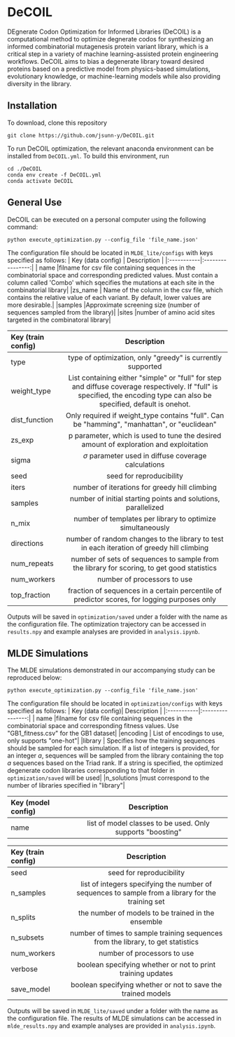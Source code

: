 # DeCOIL
DEgnerate Codon Optimization for Informed Libraries (DeCOIL) is a computational method to optimize degnerate codos for synthesizing an informed combinatorial mutagenesis protein variant library, which is a critical step in a variety of machine learning-assisted protein engineering workflows. DeCOIL aims to bias a degenerate library toward desired proteins based on a predictive model from physics-based simulations, evolutionary knowledge, or machine-learning models while also providing diversity in the library.

## Installation
To download, clone this repository
```
git clone https://github.com/jsunn-y/DeCOIL.git
```
To run DeCOIL optimization, the relevant anaconda environment can be installed from `DeCOIL.yml`. To build this environment, run
```
cd ./DeCOIL
conda env create -f DeCOIL.yml
conda activate DeCOIL
```

## General Use
DeCOIL can be executed on a personal computer using the following command:
```
python execute_optimization.py --config_file 'file_name.json'
```
The configuration file should be located in `MLDE_lite/configs` with keys specified as follows:
| Key (data config) | Description |
|:-----------|:----------------:|
| name |filname for csv file containing sequences in the combinatorial space and corresponding predicted values. Must contain a column called 'Combo' which sqecifies the mutations at each site in the combinatorial library| 
|zs_name | Name of the column in the csv file, which contains the relative value of each variant. By default, lower values are more desirable.| 
|samples |Approximate screening size (number of sequences sampled from the library)| 
|sites |number of amino acid sites targeted in the combinatoral library|


| Key (train config)| Description |
|:-----------|:----------------:|
| type |type of optimization, only "greedy" is currently supported| 
|weight_type | List containing either "simple" or "full" for step and diffuse coverage respectively. If "full" is specified, the encoding type can also be specified, default is onehot.| 
|dist_function |Only required if weight_type contains "full". Can be "hamming", "manhattan", or "euclidean" | 
| zs_exp |p parameter, which is used to tune the desired amount of exploration and exploitation|
| sigma | $\sigma$ parameter used in diffuse coverage calculations|
| seed | seed for reproducibility|
| iters | number of iterations for greedy hill climbing |
| samples | number of initial starting points and solutions, parallelized|
| n_mix | number of templates per library to optimize simultaneously |
| directions | number of random changes to the library to test in each iteration of greedy hill climbing|
| num_repeats | number of sets of sequences to sample from the library for scoring, to get good statistics|
| num_workers | number of processors to use|
| top_fraction | fraction of sequences in a certain percentile of predictor scores, for logging purposes only|


Outputs will be saved in `optimization/saved` under a folder with the name as the configuration file. The optimization trajectory can be accessed in `results.npy` and example analyses are provided in `analysis.ipynb`.

## MLDE Simulations
The MLDE simulations demonstrated in our accompanying study can be reproduced below:
```
python execute_optimization.py --config_file 'file_name.json'
```
The configuration file should be located in `optimization/configs` with keys specified as follows:
| Key (data config)| Description |
|:-----------|:----------------:|
| name |filname for csv file containing sequences in the combinatorial space and corresponding fitness values. Use "GB1_fitness.csv" for the GB1 dataset| 
|encoding | List of encodings to use, only supports "one-hot"| 
|library | Specifies how the training sequences should be sampled for each simulation. If a list of integers is provided, for an integer $a$, sequences will be sampled from the library containing the top $a$ sequences based on the Triad rank. If a string is specified, the optimized degenerate codon libraries corresponding to that folder in `optimization/saved` will be used| 
|n_solutions |must correspond to the number of libraries specified in "library"|

| Key (model config)| Description |
|:-----------|:----------------:|
| name | list of model classes to be used. Only supports "boosting"| 

| Key (train config)| Description |
|:-----------|:----------------:|
| seed | seed for reproducibility| 
| n_samples | list of integers specifying the number of sequences to sample from a library for the training set| 
| n_splits | the number of models to be trained in the ensemble| 
| n_subsets | number of times to sample training sequences from the library, to get statistics| 
| num_workers | number of processors to use| 
| verbose | boolean specifying whether or not to print training updates| 
| save_model | boolean specifying whether or not to save the trained models| 

Outputs will be saved in `MLDE_lite/saved` under a folder with the name as the configuration file. The results of MLDE simulations can be accessed in `mlde_results.npy` and example analyses are provided in `analysis.ipynb`.
